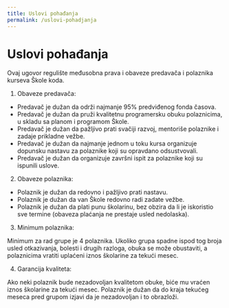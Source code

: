 ```yaml
---
title: Uslovi pohađanja
permalink: /uslovi-pohadjanja
---
```


# Uslovi pohađanja

Ovaj ugovor regulište međusobna prava i obaveze predavača i polaznika kurseva Škole koda.

1. Obaveze predavača:
- Predavač je dužan da održi najmanje 95% predviđenog fonda časova.
- Predavač je dužan da pruži kvalitetnu programersku obuku polaznicima, u skladu sa planom i programom Škole.
- Predavač je dužan da pažljivo prati svačiji razvoj, mentoriše polaznike i zadaje prikladne vežbe.
- Predavač je dužan da najmanje jednom u toku kursa organizuje dopunsku nastavu za polaznike koji su opravdano odsustvovali.
- Predavač je dužan da organizuje završni ispit za polaznike koji su ispunili uslove.

2. Obaveze polaznika:
- Polaznik je dužan da redovno i pažljivo prati nastavu.
- Polaznik je dužan da van Škole redovno radi zadate vežbe.
- Polaznik je dužan da plati punu školarinu, bez obzira da li je iskoristio sve termine (obaveza plaćanja ne prestaje usled nedolaska).

3. Minimum polaznika:

Minimum za rad grupe je 4 polaznika. Ukoliko grupa spadne ispod tog broja usled otkazivanja, bolesti i drugih razloga, obuka se može obustaviti, a polaznicima vratiti uplaćeni iznos školarine za tekući mesec.

4. Garancija kvaliteta:

Ako neki polaznik bude nezadovoljan kvalitetom obuke, biće mu vraćen iznos školarine za tekući mesec. Polaznik je dužan da do kraja tekućeg meseca pred grupom izjavi da je nezadovoljan i to obrazloži.
